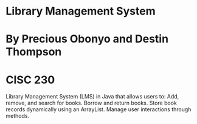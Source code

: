 # Library Management System
# By Precious Obonyo and Destin Thompson
# CISC 230
Library Management System (LMS) in Java that allows users to:  Add, remove, and search for books. Borrow and return books. Store book records dynamically using an ArrayList. Manage user interactions through methods.
